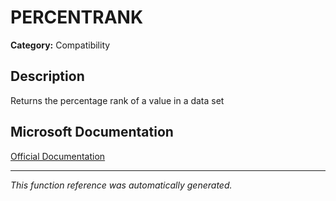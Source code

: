 # PERCENTRANK

**Category:** Compatibility

## Description
Returns the percentage rank of a value in a data set

## Microsoft Documentation
[Official Documentation](https://support.microsoft.com//en-us/office/percentrank-function-f1b5836c-9619-4847-9fc9-080ec9024442)

---
*This function reference was automatically generated.*
